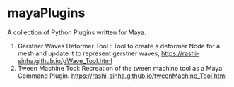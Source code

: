# mayaPlugins

A collection of Python Plugins written for Maya.

1. Gerstner Waves Deformer Tool : Tool to create a deformer Node for a mesh and update it to represent gerstner waves,
   https://rashi-sinha.github.io/gWave_Tool.html
3. Tween Machine Tool: Recreation of the tween machine tool as a Maya Command Plugin.
   https://rashi-sinha.github.io/tweenMachine_Tool.html

